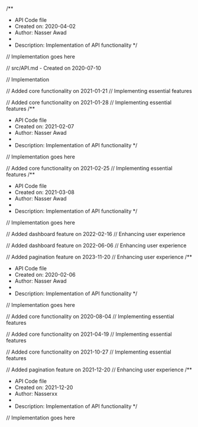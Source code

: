 /**
 * API Code file
 * Created on: 2020-04-02
 * Author: Nasser Awad
 *
 * Description: Implementation of API functionality
 */
 
// Implementation goes here

// src/API.md - Created on 2020-07-10

// Implementation

// Added core functionality on 2021-01-21
// Implementing essential features

// Added core functionality on 2021-01-28
// Implementing essential features
/**
 * API Code file
 * Created on: 2021-02-07
 * Author: Nasser Awad
 *
 * Description: Implementation of API functionality
 */
 
// Implementation goes here


// Added core functionality on 2021-02-25
// Implementing essential features
/**
 * API Code file
 * Created on: 2021-03-08
 * Author: Nasser Awad
 *
 * Description: Implementation of API functionality
 */
 
// Implementation goes here


// Added dashboard feature on 2022-02-16
// Enhancing user experience

// Added dashboard feature on 2022-06-06
// Enhancing user experience

// Added pagination feature on 2023-11-20
// Enhancing user experience
/**
 * API Code file
 * Created on: 2020-02-06
 * Author: Nasser Awad
 *
 * Description: Implementation of API functionality
 */
 
// Implementation goes here


// Added core functionality on 2020-08-04
// Implementing essential features

// Added core functionality on 2021-04-19
// Implementing essential features

// Added core functionality on 2021-10-27
// Implementing essential features

// Added pagination feature on 2021-12-20
// Enhancing user experience
/**
 * API Code file
 * Created on: 2021-12-20
 * Author: Nasserxx
 *
 * Description: Implementation of API functionality
 */
 
// Implementation goes here

